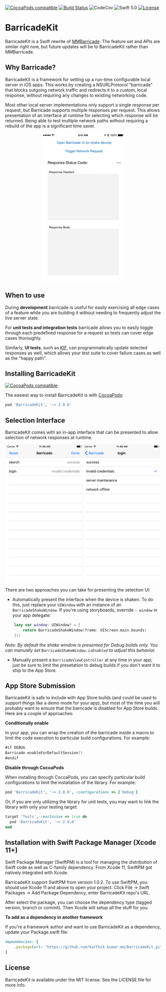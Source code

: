 [![CocoaPods compatible](https://img.shields.io/cocoapods/v/BarricadeKit.svg)](#cocoapods)
[![Build Status](https://travis-ci.org/johntmcintosh/BarricadeKit.svg?branch=master)](https://travis-ci.org/johntmcintosh/BarricadeKit)
![CodeCov](https://img.shields.io/codecov/c/github/johntmcintosh/BarricadeKit.svg)
![Swift 5.0](https://img.shields.io/badge/Swift-5.0-orange.svg)
[![License](http://img.shields.io/:license-mit-blue.svg)](http://doge.mit-license.org)
<!--[![CocoaPods](https://img.shields.io/cocoapods/dt/BarricadeKit.svg)]()-->
<!--[![Carthage compatible](https://img.shields.io/badge/Carthage-compatible-4BC51D.svg?style=flat)](https://github.com/Carthage/Carthage)-->

# BarricadeKit

BarricadeKit is a Swift rewrite of [MMBarricade](https://github.com/mutualmobile/mmbarricade). The feature set and APIs are similar right now, but future updates will be to BarricadeKit rather than MMBarricade.

## Why Barricade?

BarricadeKit is a framework for setting up a run-time configurable local server in iOS apps. This works by creating a NSURLProtocol "barricade" that blocks outgoing network traffic and redirects it to a custom, local response, without requiring any changes to existing networking code. 

Most other local server implementations only support a single response per request, but Barricade supports multiple responses per request. This allows presentation of an interface at runtime for selecting which response will be returned. Being able to test multiple network paths without requiring a rebuild of the app is a significant time saver.

<p align="center">
<img src="ReadmeResources/Barricade.gif") alt="Example App"/>
</p>

## When to use 

During **development** barricade is useful for easily exercising all edge cases of a feature while you are building it without needing to frequently adjust the live server state.

For **unit tests and integration tests** barricade allows you to easily toggle through each predefined response for a request so tests can cover edge cases thoroughly.

Similarly, **UI tests**, such as [KIF](https://github.com/kif-framework/KIF), can programmatically update selected responses as well, which allows your test suite to cover failure cases as well as the "happy path".

## Installing BarricadeKit
[![CocoaPods compatible](https://img.shields.io/cocoapods/v/BarricadeKit.svg)](#cocoapods)

The easiest way to install BarricadeKit is with [CocoaPods](https://github.com/cocoapods/cocoapods):

```Ruby
pod 'BarricadeKit', '~> 2.0.0'
```

## Selection Interface

BarricadeKit comes with an in-app interface that can be presented to allow selection of network responses at runtime. 

<p align="center">
<img src="ReadmeResources/in-app-selection.jpg") alt="Example App" width="500" />
</p>

There are two approaches you can take for presenting the selection UI:

- Automatically present the interface when the device is shaken. To do this, just replace your `UIWindow` with an instance of an `BarricadeShakeWindow`. If you're using storyboards, override `- window` in your app delegate:

```swift
    lazy var window: UIWindow? = {
        return BarricadeShakeWindow(frame: UIScreen.main.bounds)
    }()
```

*Note: By default the shake window is presented for Debug builds only. You can manually set `BarricadeShakeWindow.isEnabled` to adjust this behavior.*

- Manually present a `BarricadeViewController` at any time in your app, just be sure to limit the presetation to debug builds if you don't want it to ship to the App Store.


## App Store Submission

BarricadeKit is safe to include with App Store builds (and could be used to support things like a demo mode for your app), but most of the time you will probably want to ensure that the barricade is disabled for App Store builds. Here are a couple of approaches:

**Conditionally enable**

In your app, you can wrap the creation of the barricade inside a macro to limit the code execution to particular build configurations. For example:

```swift
#if DEBUG
Barricade.enableForDefaultSession()
#endif
```

**Disable through CocoaPods**

When installing through CocoaPods, you can specify particular build configurations to limit the installation of the library. For example:

```ruby
pod 'BarricadeKit', '~> 2.0.0', :configurations => ['Debug']
```

Or, if you are only utilizing the library for unit tests, you may want to link the library with only your testing target:

```ruby
target 'Tests', :exclusive => true do
  pod 'BarricadeKit', '~> 2.0.0'
end
```

## Installation with Swift Package Manager (Xcode 11+)

Swift Package Manager (SwiftPM) is a tool for managing the distribution of Swift code as well as C-family dependency. From Xcode 11, SwiftPM got natively integrated with Xcode.

BarricadeKit support SwiftPM from version 1.0.2. To use SwiftPM, you should use Xcode 11 and above to open your project. Click File -> Swift Packages -> Add Package Dependency, enter BarricadeKit repo's URL.

After select the package, you can choose the dependency type (tagged version, branch or commit). Then Xcode will setup all the stuff for you.

**To add as a dependency in another framework**

If you're a framework author and want to use BarricadeKit as a dependency, update your Package.swift file:

```ruby
dependencies: [
    .package(url: "https://github.com/karthik-kumar-mm/BarricadeKit.git", .upToNextMajor(from: "2.0.0"))
]
```

## License

BarricadeKit is available under the MIT license. See the LICENSE file for more info.
